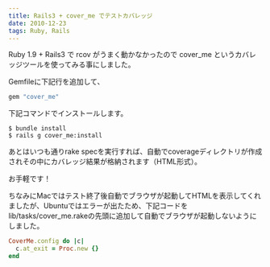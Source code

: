 ```yaml
---
title: Rails3 + cover_me でテストカバレッジ
date: 2010-12-23
tags: Ruby, Rails
---
```


Ruby 1.9 + Rails3 で rcov がうまく動かなかったので cover_me というカバレッジツールを使ってみる事にしました。

Gemfileに下記行を追加して、

```ruby
gem "cover_me"
```

下記コマンドでインストールします。

```
$ bundle install
$ rails g cover_me:install
```

あとはいつも通りrake specを実行すれば、自動でcoverageディレクトリが作成されその中にカバレッジ結果が格納されます（HTML形式）。

お手軽です！

ちなみにMacではテスト終了後自動でブラウザが起動してHTMLを表示してくれましたが、Ubuntuではエラーが出たため、下記コードをlib/tasks/cover_me.rakeの先頭に追加して自動でブラウザが起動しないようにしました。

```ruby
CoverMe.config do |c|
  c.at_exit = Proc.new {}
end
```
